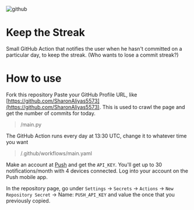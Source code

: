 ![github](https://user-images.githubusercontent.com/45521157/161111388-20e0a0b2-fb3e-4ec9-a8e5-2c890d68bf0b.png)
# Keep the Streak
Small GitHub Action that notifies the user when he hasn't committed on a particular day, to keep the streak. (Who wants to lose a commit streak?)

# How to use
Fork this repository
Paste your GitHub Profile URL, like [https://github.com/SharonAliyas5573](https://github.com/SharonAliyas5573). This is used to crawl the page and get the number of commits for today.
> /main.py

The GitHub Action runs every day at 13:30 UTC, change it to whatever time you want
> /.github/workflows/main.yaml

Make an account at [Push](https://push.techulus.com) and get the `API_KEY`. You'll get up to 30 notifications/month with 4 devices connected. 
Log into your account on the Push mobile app.

In the repository page, go under `Settings` -> `Secrets` -> `Actions` -> `New Repository Secret` -> Name: `PUSH_API_KEY` and value the once that you previously copied.
